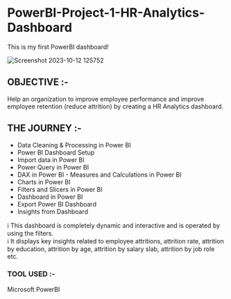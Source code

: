 # PowerBI-Project-1-HR-Analytics-Dashboard
This is my first PowerBI dashboard!

![Screenshot 2023-10-12 125752](https://github.com/Dodamanisagar/PowerBI-Project-1-HR-Analytics-Dashboard/assets/99800998/30d7f36e-d217-4a0d-8e2b-b81f6477939f)






## OBJECTIVE :-
Help an organization to improve employee performance and improve employee retention (reduce attrition) by creating a HR Analytics dashboard. 


## THE JOURNEY :-
- Data Cleaning & Processing in Power BI 
- Power BI Dashboard Setup 
- Import data in Power BI 
- Power Query in Power BI 
- DAX in Power BI - Measures and Calculations in Power BI 
- Charts in Power BI 
- Filters and Slicers in Power BI 
- Dashboard in Power BI 
- Export Power BI Dashboard
- Insights from Dashboard


ℹ️ This dashboard is completely dynamic and interactive and is operated by using the filters.  
ℹ️ It displays key insights related to employee attritions, attrition rate, attrition by education, attrition by age, attrition by salary slab, attrition by job role etc.


### TOOL USED :-
Microsoft PowerBI


